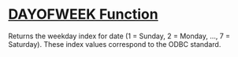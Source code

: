 # [DAYOFWEEK Function](https://dev.mysql.com/doc/refman/8.0/en/date-and-time-functions.html#function_dayofweek)


Returns the weekday index for date (1 = Sunday, 2 = Monday, …, 7 = Saturday). These index values correspond to the ODBC standard.

